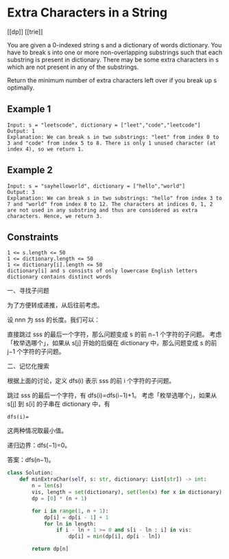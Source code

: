 # Extra Characters in a String

[[dp]] [[trie]]

You are given a 0-indexed string s and a dictionary of words dictionary. You have to break s into one or more non-overlapping substrings such that each substring is present in dictionary. There may be some extra characters in s which are not present in any of the substrings.

Return the minimum number of extra characters left over if you break up s optimally.

## Example 1

```text
Input: s = "leetscode", dictionary = ["leet","code","leetcode"]
Output: 1
Explanation: We can break s in two substrings: "leet" from index 0 to 3 and "code" from index 5 to 8. There is only 1 unused character (at index 4), so we return 1.
```

## Example 2

```text
Input: s = "sayhelloworld", dictionary = ["hello","world"]
Output: 3
Explanation: We can break s in two substrings: "hello" from index 3 to 7 and "world" from index 8 to 12. The characters at indices 0, 1, 2 are not used in any substring and thus are considered as extra characters. Hence, we return 3.
```

## Constraints

```text
1 <= s.length <= 50
1 <= dictionary.length <= 50
1 <= dictionary[i].length <= 50
dictionary[i] and s consists of only lowercase English letters
dictionary contains distinct words
```

一、寻找子问题

为了方便转成递推，从后往前考虑。

设 nnn 为 sss 的长度。我们可以：

直接跳过 sss 的最后一个字符，那么问题变成 s 的前 n−1 个字符的子问题。
考虑「枚举选哪个」，如果从 s[j] 开始的后缀在 dictionary 中，那么问题变成 s 的前 j−1 个字符的子问题。

二、记忆化搜索

根据上面的讨论，定义 dfs(i) 表示 sss 的前 i 个字符的子问题。

跳过 sss 的最后一个字符，有 dfs(i)=dfs(i−1)+1。
考虑「枚举选哪个」，如果从 s[j] 到 s[i] 的子串在 dictionary 中，有

```dfs(i)=```

这两种情况取最小值。

递归边界：dfs(−1)=0。

答案：dfs(n−1)。


```python
class Solution:
    def minExtraChar(self, s: str, dictionary: List[str]) -> int:
        n = len(s)
        vis, length = set(dictionary), set(len(x) for x in dictionary)
        dp = [0] * (n + 1)

        for i in range(1, n + 1):
            dp[i] = dp[i - 1] + 1
            for ln in length:
                if i - ln + 1 >= 0 and s[i - ln : i] in vis:
                    dp[i] = min(dp[i], dp[i - ln])

        return dp[n] 
```
